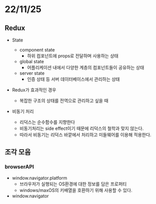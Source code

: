 # 22/11/25

## Redux

- State
	- component state
		- 하위 컴포넌트에 props로 전달하며 사용하는 상태
	- global state
		- 어플리케이션 내에서 다양한 계층의 컴포넌트들이 공유하는 상태
	- server state
		- 인증 상태 등 서버 데이터베이스에서 관리하는 상태

- Redux가 효과적인 경우
	- 복잡한 구조의 상태를 전역으로 관리하고 싶을 때

- 비동기 처리
	- 리덕스는 순수함수를 지향한다
	- 비동기처리는 side effect이기 때문에 리덕스의 철학과 맞지 않는다.
	- 따라서 비동기는 리덕스 바깥에서 처리하고 미들웨어를 이용해 적용한다.


## 조각 모음

### browserAPI

- window.navigator.platform
	- 브라우저가 실행되는 OS환경에 대한 정보를 담은 프로퍼티
	- windows/maxOS의 키배열을 호환하기 위해 사용할 수 있다.
- window.navigator